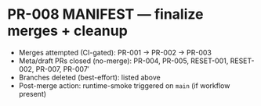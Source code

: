# PR-008 MANIFEST — finalize merges + cleanup
- Merges attempted (CI-gated): PR-001 → PR-002 → PR-003
- Meta/draft PRs closed (no-merge): PR-004, PR-005, RESET-001, RESET-002, PR-007, PR-007′
- Branches deleted (best-effort): listed above
- Post-merge action: runtime-smoke triggered on `main` (if workflow present)

